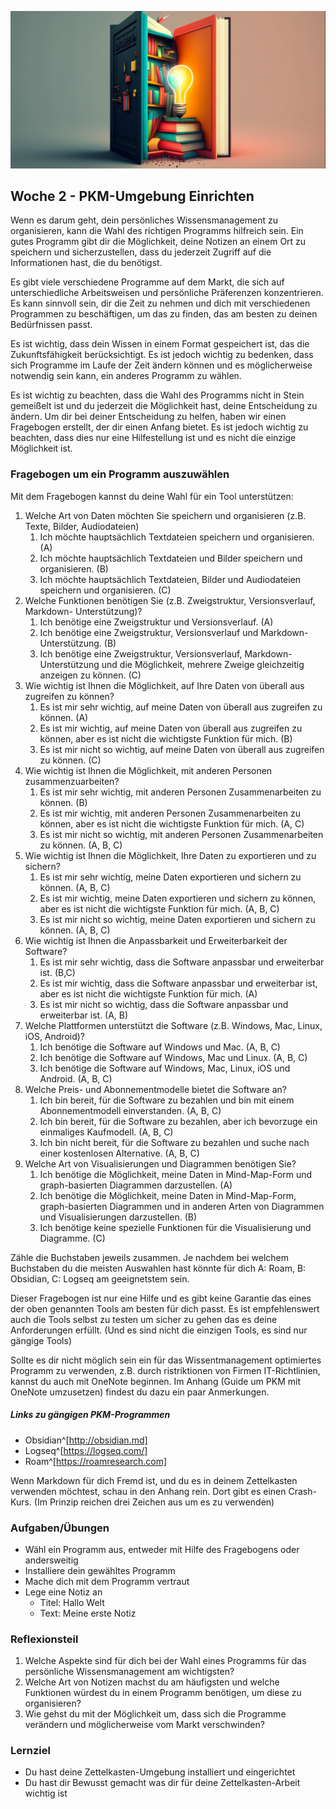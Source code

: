 ![Wählen eines Programms für die PKM-Umgebung](images/woche2.png)

## Woche 2 - PKM-Umgebung Einrichten

Wenn es darum geht, dein persönliches Wissensmanagement zu organisieren, kann die Wahl des richtigen Programms hilfreich sein. Ein gutes Programm gibt dir die Möglichkeit, deine Notizen an einem Ort zu speichern und sicherzustellen, dass du jederzeit Zugriff auf die Informationen hast, die du benötigst.

Es gibt viele verschiedene Programme auf dem Markt, die sich auf unterschiedliche Arbeitsweisen und persönliche Präferenzen konzentrieren. Es kann sinnvoll sein, dir die Zeit zu nehmen und dich mit verschiedenen Programmen zu beschäftigen, um das zu finden, das am besten zu deinen Bedürfnissen passt.

Es ist wichtig, dass dein Wissen in einem Format gespeichert ist, das die Zukunftsfähigkeit berücksichtigt. Es ist jedoch wichtig zu bedenken, dass sich Programme im Laufe der Zeit ändern können und es möglicherweise notwendig sein kann, ein anderes Programm zu wählen.

Es ist wichtig zu beachten, dass die Wahl des Programms nicht in Stein gemeißelt ist und du jederzeit die Möglichkeit hast, deine Entscheidung zu ändern. Um dir bei deiner Entscheidung zu helfen, haben wir einen Fragebogen erstellt, der dir einen Anfang bietet. Es ist jedoch wichtig zu beachten, dass dies nur eine Hilfestellung ist und es nicht die einzige Möglichkeit ist.

### Fragebogen um ein Programm auszuwählen
Mit dem Fragebogen kannst du deine Wahl für ein Tool unterstützen:

1.	Welche Art von Daten möchten Sie speichern und organisieren (z.B. Texte, Bilder, Audiodateien)
	1.	Ich möchte hauptsächlich Textdateien speichern und organisieren. (A)
	2.	Ich möchte hauptsächlich Textdateien und Bilder speichern und organisieren. (B)
	3.	Ich möchte hauptsächlich Textdateien, Bilder und Audiodateien speichern und organisieren. (C)
2.	Welche Funktionen benötigen Sie (z.B. Zweigstruktur, Versionsverlauf, Markdown- Unterstützung)?
	1.	Ich benötige eine Zweigstruktur und Versionsverlauf. (A)
	2.	Ich benötige eine Zweigstruktur, Versionsverlauf und Markdown-Unterstützung. (B)
	3.	Ich benötige eine Zweigstruktur, Versionsverlauf, Markdown-Unterstützung und die Möglichkeit, mehrere Zweige gleichzeitig anzeigen zu können. (C)
3.	Wie wichtig ist Ihnen die Möglichkeit, auf Ihre Daten von überall aus zugreifen zu können?
	1.	Es ist mir sehr wichtig, auf meine Daten von überall aus zugreifen zu können. (A)
	2.	Es ist mir wichtig, auf meine Daten von überall aus zugreifen zu können, aber es ist nicht die wichtigste Funktion für mich. (B)
	3.	Es ist mir nicht so wichtig, auf meine Daten von überall aus zugreifen zu können. (C)
4.	Wie wichtig ist Ihnen die Möglichkeit, mit anderen Personen zusammenzuarbeiten?
	1.	Es ist mir sehr wichtig, mit anderen Personen Zusammenarbeiten zu können. (B)
	2.	Es ist mir wichtig, mit anderen Personen Zusammenarbeiten zu können, aber es ist nicht die wichtigste Funktion für mich. (A, C)
	3.	Es ist mir nicht so wichtig, mit anderen Personen Zusammenarbeiten zu können. (A, B, C)
5.	Wie wichtig ist Ihnen die Möglichkeit, Ihre Daten zu exportieren und zu sichern?
	1.	Es ist mir sehr wichtig, meine Daten exportieren und sichern zu können. (A, B, C)
	2.	Es ist mir wichtig, meine Daten exportieren und sichern zu können, aber es ist nicht die wichtigste Funktion für mich. (A, B, C)
	3.	Es ist mir nicht so wichtig, meine Daten exportieren und sichern zu können. (A, B, C)
6.	Wie wichtig ist Ihnen die Anpassbarkeit und Erweiterbarkeit der Software?
	1.	Es ist mir sehr wichtig, dass die Software anpassbar und erweiterbar ist. (B,C)
	2.	Es ist mir wichtig, dass die Software anpassbar und erweiterbar ist, aber es ist nicht die wichtigste Funktion für mich. (A)
	3.	Es ist mir nicht so wichtig, dass die Software anpassbar und erweiterbar ist. (A, B)
7.  Welche Plattformen unterstützt die Software (z.B. Windows, Mac, Linux, iOS, Android)?
	1. Ich benötige die Software auf Windows und Mac. (A, B, C)
	2. Ich benötige die Software auf Windows, Mac und Linux. (A, B, C)
	3. Ich benötige die Software auf Windows, Mac, Linux, iOS und Android. (A, B, C)
8.  Welche Preis- und Abonnementmodelle bietet die Software an?
	1. Ich bin bereit, für die Software zu bezahlen und bin mit einem Abonnementmodell einverstanden. (A, B, C)
	2. Ich bin bereit, für die Software zu bezahlen, aber ich bevorzuge ein einmaliges Kaufmodell. (A, B, C)
	3. Ich bin nicht bereit, für die Software zu bezahlen und suche nach einer kostenlosen Alternative. (A, B, C)
9. Welche Art von Visualisierungen und Diagrammen benötigen Sie?
	1. Ich benötige die Möglichkeit, meine Daten in Mind-Map-Form und graph-basierten Diagrammen darzustellen. (A)
	2. Ich benötige die Möglichkeit, meine Daten in Mind-Map-Form, graph-basierten Diagrammen und in anderen Arten von Diagrammen und Visualisierungen darzustellen. (B)
	3. Ich benötige keine spezielle Funktionen für die Visualisierung und Diagramme. (C)

Zähle die Buchstaben jeweils zusammen. Je nachdem bei welchem Buchstaben du die meisten Auswahlen hast könnte für dich A: Roam, B: Obsidian, C: Logseq am geeignetstem sein.

Dieser Fragebogen ist nur eine Hilfe und es gibt keine Garantie das eines der oben genannten Tools am besten für dich passt. Es ist empfehlenswert auch die Tools selbst zu testen um sicher zu gehen das es deine Anforderungen erfüllt.
(Und es sind nicht die einzigen Tools, es sind nur gängige Tools)

Sollte es dir nicht möglich sein ein für das Wissentmanagement optimiertes Programm zu verwenden, z.B. durch ristriktionen von Firmen IT-Richtlinien, kannst du auch mit OneNote beginnen. Im Anhang (Guide um PKM mit OneNote umzusetzen) findest du dazu ein paar Anmerkungen.

##### Links zu gängigen PKM-Programmen
- Obsidian^[http://obsidian.md]
- Logseq^[https://logseq.com/]
- Roam^[https://roamresearch.com]

Wenn Markdown für dich Fremd ist, und du es in deinem Zettelkasten verwenden möchtest, schau in den Anhang rein. Dort gibt es einen Crash-Kurs. (Im Prinzip reichen drei Zeichen aus um es zu verwenden)


### Aufgaben/Übungen
- Wähl ein Programm aus, entweder mit Hilfe des Fragebogens oder andersweitig
- Installiere dein gewähltes Programm
- Mache dich mit dem Programm vertraut
- Lege eine Notiz an
	- Titel: Hallo Welt
	- Text: Meine erste Notiz

### Reflexionsteil
1. Welche Aspekte sind für dich bei der Wahl eines Programms für das persönliche Wissensmanagement am wichtigsten?
2. Welche Art von Notizen machst du am häufigsten und welche Funktionen würdest du in einem Programm benötigen, um diese zu organisieren?
3. Wie gehst du mit der Möglichkeit um, dass sich die Programme verändern und möglicherweise vom Markt verschwinden?

### Lernziel
- Du hast deine Zettelkasten-Umgebung installiert und eingerichtet
- Du hast dir Bewusst gemacht was dir für deine Zettelkasten-Arbeit wichtig ist
